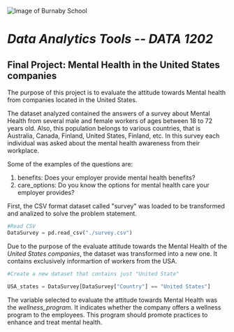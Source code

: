 ![Image of Burnaby School](https://burnabyschools.ca/wp-content/uploads/2019/04/MentalHealthWell-beingforAll_graphic.png)
# *Data Analytics Tools -- DATA 1202*
## Final Project: Mental Health in the United States companies


 
The purpose of this project is to evaluate the attitude towards Mental health from companies located in the United States. 

The dataset analyzed contained the answers of a survey about Mental Health from several male and female workers of ages between 18 to 72 years old. Also, this population belongs to various countries, that is Australia, Canada, Finland, United States, Finland, etc. 
In this survey each individual was asked about the mental health awareness from their workplace.

Some of the examples of the questions are:
1. benefits: Does your employer provide mental health benefits?
2. care_options: Do you know the options for mental health care your employer provides?


First, the CSV format dataset called "survey" was loaded to be transformed and analized to solve the problem statement.

``` python
#Read CSV
DataSurvey = pd.read_csv("./survey.csv")
```

Due to the purpose of the evaluate attitude towards the Mental Health of the *United States companies*, the dataset was transformed into a new one. It contains exclusively informartion of workers from the USA.

``` python
#Create a new dataset that contains just "United State"

USA_states = DataSurvey[DataSurvey["Country"] == "United States"]
```

The variable selected to evaluate the attitude towards Mental Health was the *wellness_program*. It indicates whether the company offers a wellness program to the employees. This program should promote practices to enhance and treat mental health.

